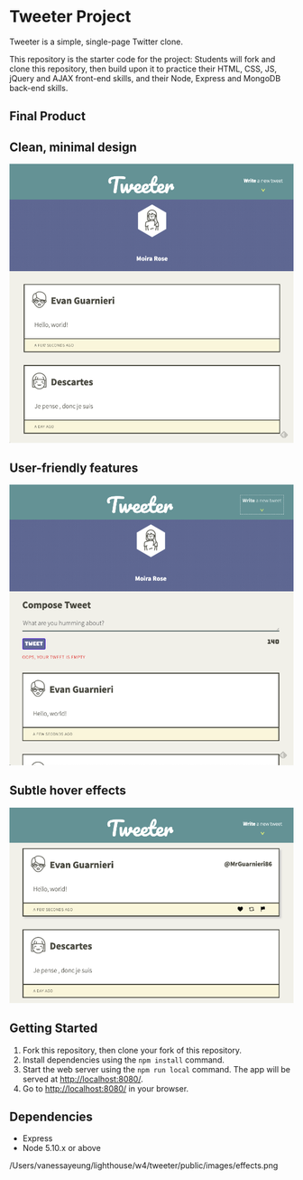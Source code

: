 # Tweeter Project

Tweeter is a simple, single-page Twitter clone.

This repository is the starter code for the project: Students will fork and clone this repository, then build upon it to practice their HTML, CSS, JS, jQuery and AJAX front-end skills, and their Node, Express and MongoDB back-end skills.

## Final Product

## Clean, minimal design
!["Screenshot of main page"](https://github.com/vwt604/tweeter/blob/master/public/images/main.png)
## User-friendly features
!["Screenshot of features"](https://github.com/vwt604/tweeter/blob/master/public/images/features.png)
## Subtle hover effects
!["Screenshot of hover effects"](https://github.com/vwt604/tweeter/blob/master/public/images/effects.png)

## Getting Started

1. Fork this repository, then clone your fork of this repository.
2. Install dependencies using the `npm install` command.
3. Start the web server using the `npm run local` command. The app will be served at <http://localhost:8080/>.
4. Go to <http://localhost:8080/> in your browser.

## Dependencies

- Express
- Node 5.10.x or above


/Users/vanessayeung/lighthouse/w4/tweeter/public/images/effects.png
